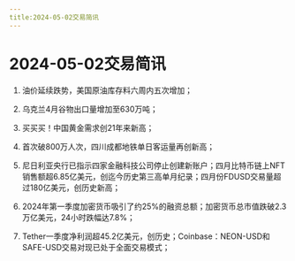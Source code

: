 ```yaml
---
title:2024-05-02交易简讯
---
```

# 2024-05-02交易简讯

1. 油价延续跌势，美国原油库存料六周内五次增加；

2. 乌克兰4月谷物出口量增加至630万吨；

3. 买买买！中国黄金需求创21年来新高；

4. 首次破800万人次，四川成都地铁单日客运量再创新高；

5. 尼日利亚央行已指示四家金融科技公司停止创建新账户；四月比特币链上NFT销售额超6.85亿美元，创迄今历史第三高单月纪录；四月份FDUSD交易量超过180亿美元，创历史新高；

6. 2024年第一季度加密货币吸引了约25%的融资总额；加密货币总市值跌破2.3万亿美元，24小时跌幅达7.8%；

7. Tether一季度净利润超45.2亿美元，创历史；Coinbase：NEON-USD和SAFE-USD交易对现已处于全面交易模式；